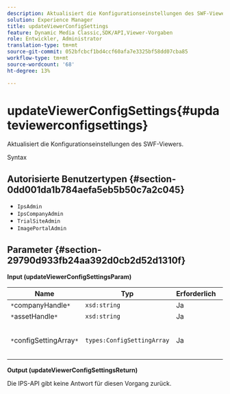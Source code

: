```yaml
---
description: Aktualisiert die Konfigurationseinstellungen des SWF-Viewers.
solution: Experience Manager
title: updateViewerConfigSettings
feature: Dynamic Media Classic,SDK/API,Viewer-Vorgaben
role: Entwickler, Administrator
translation-type: tm+mt
source-git-commit: 052bfcbcf1bd4ccf60afa7e3325bf58dd07cba85
workflow-type: tm+mt
source-wordcount: '68'
ht-degree: 13%

---
```



# updateViewerConfigSettings{#updateviewerconfigsettings}

Aktualisiert die Konfigurationseinstellungen des SWF-Viewers.

Syntax

## Autorisierte Benutzertypen {#section-0dd001da1b784aefa5eb5b50c7a2c045}

* `IpsAdmin`
* `IpsCompanyAdmin`
* `TrialSiteAdmin`
* `ImagePortalAdmin`

## Parameter {#section-29790d933fb24aa392d0cb2d52d1310f}

**Input (updateViewerConfigSettingsParam)**

| Name | Typ | Erforderlich | Beschreibung |
|---|---|---|---|
| `*`companyHandle`*` | `xsd:string` | Ja | Benutzen Sie die Firma. |
| `*`assetHandle`*` | `xsd:string` | Ja | Asset-Handle. |
| `*`configSettingArray`*` | `types:ConfigSettingArray` | Ja | Array von Konfigurationseinstellungen, die Sie auf den Viewer anwenden möchten. |

**Output (updateViewerConfigSettingsReturn)**

Die IPS-API gibt keine Antwort für diesen Vorgang zurück.
